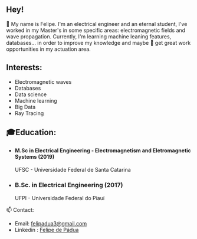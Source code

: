 ## Hey!
👋 My name is Felipe. I'm an electrical engineer and an eternal student, I've worked in my Master's in some specific areas: electromagnetic fields and wave propagation. Currently, I'm learning machine leaning features, databases... in order to improve my knowledge and maybe 👀 get great work opportunities in my actuation area.

## Interests:
* Electromagnetic waves
* Databases
* Data science
* Machine learning 
* Big Data
* Ray Tracing

## 🎓Education: 
* #### M.Sc in Electrical Engineering - Electromagnetism and Eletromagnetic Systems (2019)
  UFSC - Universidade Federal de Santa Catarina

* ### B.Sc. in Electrical Engineering (2017)
  UFPI - Universidade Federal do Piauí

📫 Contact:
* Email: felipadua3@gmail.com
* Linkedin : [Felipe de Pádua](https://www.linkedin.com/in/felipe-de-p%C3%A1dua-andrade/)
